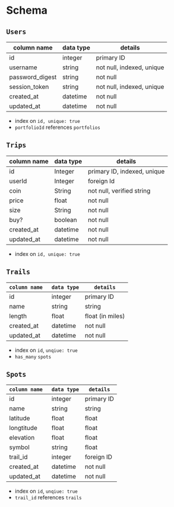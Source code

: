 
# Schema #

## `Users` ##
column name     | data type   | details
-------------   |-------------| --------------------
id              | integer     | primary ID
username        | string      | not null, indexed, unique
password_digest | string      | not null
session_token   | string      | not null, indexed, unique
created_at      | datetime    | not null
updated_at      | datetime    | not null

* index on `id, unique: true`
* `portfolioId` references `portfolios`

## `Trips` ##
column name     | data type   | details
-------------   |-------------| ---------------------
id              | Integer     | primary ID, indexed, unique
userId          | Integer     | foreign Id
coin            | String      | not null, verified string
price           | float       | not null
size            | String      | not null
buy?            | boolean     | not null
created_at      | datetime    | not null
updated_at      | datetime    | not null

* index on `id, unique: true`

## `Trails` ##
`column name `  | `data type`       | `details`
-------------   |-------------      | ---------------------
id              | integer           | primary ID
name            | string            | string
length          | float             | float (in miles)
created_at      | datetime          | not null
updated_at      | datetime          | not null

* index on `id`, `unqiue: true`
* `has_many` `spots`

## `Spots` ##
`column name `  | `data type`       | `details`
-------------   |-------------      | ---------------------
id              | integer           | primary ID
name            | string            | string
latitude        | float             | float
longtitude      | float             | float
elevation       | float             | float
symbol          | string            | float
trail_id        | integer           | foreign ID
created_at      | datetime          | not null
updated_at      | datetime          | not null

* index on `id`, `unqiue: true`
* `trail_id` references `trails` 
